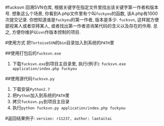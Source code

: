 #fucksvn
回溯SVN仓库, 根据关键字在指定文件里找出该关键字第一作者和版本号. 想象这么个场景, 你看到A.php文件里有个叫`fuckyou`的函数, 该A.php有1000次提交记录. 你想知道谁是`fuckyou`的第一作者, 版本是多少. `fucksvn`, 这样就方便鄙视某人或者崇拜某人, 或者找出第一作者咨询某代码的含义以及存在的作用. 总之, 方便你维护以`svn`作版本控制的项目.

#使用方式
把`TortoiseSVN`的`bin`目录加入到系统的`PATH`里

##使用打包后的`fucksvn.exe`
1. 下载`fucksvn.exe`到项目主目录里, 执行(例子):
`fucksvn.exe application/index.php fuckyou`

##使用源代码`fucksvn.py`
1. 下载安装`Python2.7`
2. 把`Python`加入到系统的`PATH`里
2. 拷贝`fucksvn.py`到项目主目录
3. 执行`python fucksvn.py application/index.php fuckyou`

#返回结果例子:
`version: r11237, author: laotaitai`

